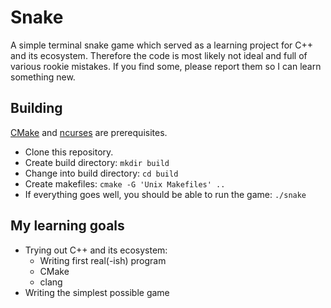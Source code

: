 # Snake

A simple terminal snake game which served as a learning project for C++ and
its ecosystem. Therefore the code is most likely not ideal and full of various
rookie mistakes. If you find some, please report them so I can learn something
new.


## Building

[CMake](https://cmake.org/) and [ncurses](https://invisible-island.net/ncurses/)
are prerequisites.

* Clone this repository.
* Create build directory: `mkdir build`
* Change into build directory: `cd build`
* Create makefiles: `cmake -G 'Unix Makefiles' ..`
* If everything goes well, you should be able to run the game: `./snake`


## My learning goals

* Trying out C++ and its ecosystem:
  * Writing first real(-ish) program
  * CMake
  * clang
* Writing the simplest possible game
